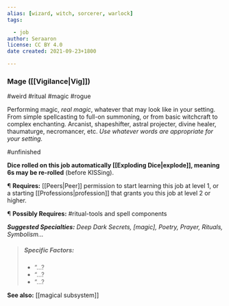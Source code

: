 ```yaml
---
alias: [wizard, witch, sorcerer, warlock]
tags:

  - job
author: Seraaron
license: CC BY 4.0
date created: 2021-09-23+1800

---
```


### Mage ([[Vigilance|Vig]])

#weird #ritual #magic #rogue

Performing magic, _real magic_, whatever that may look like in your setting. From simple spellcasting to full-on summoning, or from basic witchcraft to complex enchanting. Arcanist, shapeshifter, astral projecter, divine healer, thaumaturge, necromancer, etc. *Use whatever words are appropriate for your setting.*

#unfinished 

**Dice rolled on this job automatically [[Exploding Dice|explode]], meaning 6s may be re-rolled** (before KISSing).

¶ **Requires:** [[Peers|Peer]] permission to start learning this job at level 1, or a starting [[Professions|profession]] that grants you this job at level 2 or higher.

¶ **Possibly Requires:** #ritual-tools and spell components

_**Suggested Specialties:** Deep Dark Secrets, [magic], Poetry, Prayer, Rituals, Symbolism..._

> ##### Specific Factors:
>
> -   “...?
> -   “...?
> -   “...?

**See also:** [[magical subsystem]]

